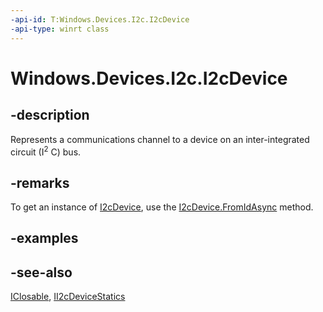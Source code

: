```yaml
---
-api-id: T:Windows.Devices.I2c.I2cDevice
-api-type: winrt class
---
```


<!-- Class syntax.
public class I2cDevice : Windows.Devices.I2c.II2cDevice, Windows.Foundation.IClosable
-->

# Windows.Devices.I2c.I2cDevice

## -description
Represents a communications channel to a device on an inter-integrated circuit (I<sup>2</sup> C) bus.

## -remarks
To get an instance of [I2cDevice](i2cdevice.md), use the [I2cDevice.FromIdAsync](i2cdevice_fromidasync.md) method.

## -examples

## -see-also
[IClosable](../windows.foundation/iclosable.md), [II2cDeviceStatics](ii2cdevicestatics.md)